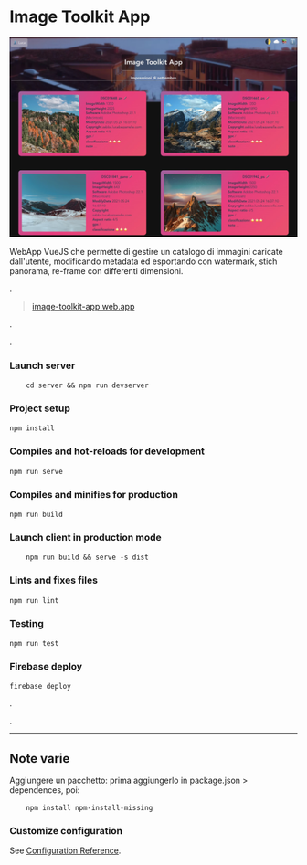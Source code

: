 # Image Toolkit App

![AppThumb](https://github.com/lucaBazza/Image-Toolkit-WebApp/blob/testing/src/assets/Thumbnail-ImageToolkitApp-v0.jpg?raw=true)

WebApp VueJS che permette di gestire un catalogo di immagini caricate dall'utente, modificando metadata ed esportando con watermark, stich panorama, re-frame con differenti dimensioni.

.

> [image-toolkit-app.web.app](https://image-toolkit-app.web.app/)

.

.

### Launch server
```console
    cd server && npm run devserver
```


### Project setup
```
npm install
```

### Compiles and hot-reloads for development
```
npm run serve
```

### Compiles and minifies for production
```
npm run build
```

### Launch client in production mode
```**console**
    npm run build && serve -s dist
```

### Lints and fixes files
```
npm run lint
```

### Testing
```
npm run test
```

### Firebase deploy
```
firebase deploy
```

.

.

---

## Note varie
Aggiungere un pacchetto: prima aggiungerlo in package.json > dependences, poi:
```console
    npm install npm-install-missing
```

### Customize configuration
See [Configuration Reference](https://cli.vuejs.org/config/).
